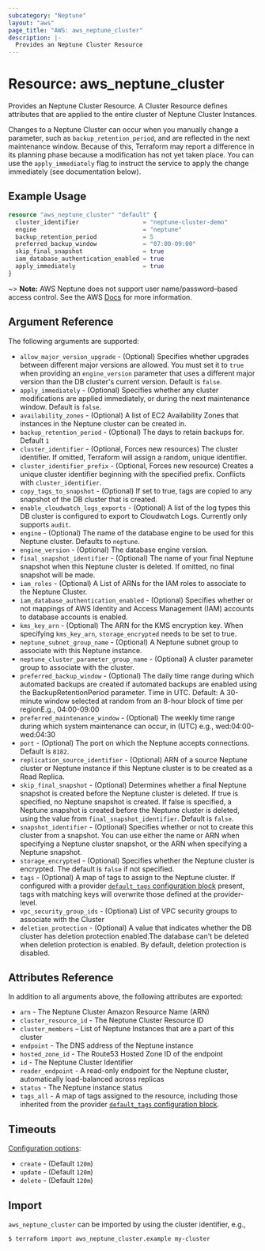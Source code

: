 ```yaml
---
subcategory: "Neptune"
layout: "aws"
page_title: "AWS: aws_neptune_cluster"
description: |-
  Provides an Neptune Cluster Resource
---
```


# Resource: aws_neptune_cluster

Provides an Neptune Cluster Resource. A Cluster Resource defines attributes that are
applied to the entire cluster of Neptune Cluster Instances.

Changes to a Neptune Cluster can occur when you manually change a
parameter, such as `backup_retention_period`, and are reflected in the next maintenance
window. Because of this, Terraform may report a difference in its planning
phase because a modification has not yet taken place. You can use the
`apply_immediately` flag to instruct the service to apply the change immediately
(see documentation below).

## Example Usage

```terraform
resource "aws_neptune_cluster" "default" {
  cluster_identifier                  = "neptune-cluster-demo"
  engine                              = "neptune"
  backup_retention_period             = 5
  preferred_backup_window             = "07:00-09:00"
  skip_final_snapshot                 = true
  iam_database_authentication_enabled = true
  apply_immediately                   = true
}
```

~> **Note:** AWS Neptune does not support user name/password–based access control.
See the AWS [Docs](https://docs.aws.amazon.com/neptune/latest/userguide/limits.html) for more information.

## Argument Reference

The following arguments are supported:

* `allow_major_version_upgrade` - (Optional) Specifies whether upgrades between different major versions are allowed. You must set it to `true` when providing an `engine_version` parameter that uses a different major version than the DB cluster's current version. Default is `false`.
* `apply_immediately` - (Optional) Specifies whether any cluster modifications are applied immediately, or during the next maintenance window. Default is `false`.
* `availability_zones` - (Optional) A list of EC2 Availability Zones that instances in the Neptune cluster can be created in.
* `backup_retention_period` - (Optional) The days to retain backups for. Default `1`
* `cluster_identifier` - (Optional, Forces new resources) The cluster identifier. If omitted, Terraform will assign a random, unique identifier.
* `cluster_identifier_prefix` - (Optional, Forces new resource) Creates a unique cluster identifier beginning with the specified prefix. Conflicts with `cluster_identifier`.
* `copy_tags_to_snapshot` - (Optional) If set to true, tags are copied to any snapshot of the DB cluster that is created.
* `enable_cloudwatch_logs_exports` - (Optional) A list of the log types this DB cluster is configured to export to Cloudwatch Logs. Currently only supports `audit`.
* `engine` - (Optional) The name of the database engine to be used for this Neptune cluster. Defaults to `neptune`.
* `engine_version` - (Optional) The database engine version.
* `final_snapshot_identifier` - (Optional) The name of your final Neptune snapshot when this Neptune cluster is deleted. If omitted, no final snapshot will be made.
* `iam_roles` - (Optional) A List of ARNs for the IAM roles to associate to the Neptune Cluster.
* `iam_database_authentication_enabled` - (Optional) Specifies whether or not mappings of AWS Identity and Access Management (IAM) accounts to database accounts is enabled.
* `kms_key_arn` - (Optional) The ARN for the KMS encryption key. When specifying `kms_key_arn`, `storage_encrypted` needs to be set to true.
* `neptune_subnet_group_name` - (Optional) A Neptune subnet group to associate with this Neptune instance.
* `neptune_cluster_parameter_group_name` - (Optional) A cluster parameter group to associate with the cluster.
* `preferred_backup_window` - (Optional) The daily time range during which automated backups are created if automated backups are enabled using the BackupRetentionPeriod parameter. Time in UTC. Default: A 30-minute window selected at random from an 8-hour block of time per regionE.g., 04:00-09:00
* `preferred_maintenance_window` - (Optional) The weekly time range during which system maintenance can occur, in (UTC) e.g., wed:04:00-wed:04:30
* `port` - (Optional) The port on which the Neptune accepts connections. Default is `8182`.
* `replication_source_identifier` - (Optional) ARN of a source Neptune cluster or Neptune instance if this Neptune cluster is to be created as a Read Replica.
* `skip_final_snapshot` - (Optional) Determines whether a final Neptune snapshot is created before the Neptune cluster is deleted. If true is specified, no Neptune snapshot is created. If false is specified, a Neptune snapshot is created before the Neptune cluster is deleted, using the value from `final_snapshot_identifier`. Default is `false`.
* `snapshot_identifier` - (Optional) Specifies whether or not to create this cluster from a snapshot. You can use either the name or ARN when specifying a Neptune cluster snapshot, or the ARN when specifying a Neptune snapshot.
* `storage_encrypted` - (Optional) Specifies whether the Neptune cluster is encrypted. The default is `false` if not specified.
* `tags` - (Optional) A map of tags to assign to the Neptune cluster. If configured with a provider [`default_tags` configuration block](https://registry.terraform.io/providers/hashicorp/aws/latest/docs#default_tags-configuration-block) present, tags with matching keys will overwrite those defined at the provider-level.
* `vpc_security_group_ids` - (Optional) List of VPC security groups to associate with the Cluster
* `deletion_protection` - (Optional) A value that indicates whether the DB cluster has deletion protection enabled.The database can't be deleted when deletion protection is enabled. By default, deletion protection is disabled.

## Attributes Reference

In addition to all arguments above, the following attributes are exported:

* `arn` - The Neptune Cluster Amazon Resource Name (ARN)
* `cluster_resource_id` - The Neptune Cluster Resource ID
* `cluster_members` – List of Neptune Instances that are a part of this cluster
* `endpoint` - The DNS address of the Neptune instance
* `hosted_zone_id` - The Route53 Hosted Zone ID of the endpoint
* `id` - The Neptune Cluster Identifier
* `reader_endpoint` - A read-only endpoint for the Neptune cluster, automatically load-balanced across replicas
* `status` - The Neptune instance status
* `tags_all` - A map of tags assigned to the resource, including those inherited from the provider [`default_tags` configuration block](https://registry.terraform.io/providers/hashicorp/aws/latest/docs#default_tags-configuration-block).

## Timeouts

[Configuration options](https://www.terraform.io/docs/configuration/blocks/resources/syntax.html#operation-timeouts):

- `create` - (Default `120m`)
- `update` - (Default `120m`)
- `delete` - (Default `120m`)

## Import

`aws_neptune_cluster` can be imported by using the cluster identifier, e.g.,

```
$ terraform import aws_neptune_cluster.example my-cluster
```

